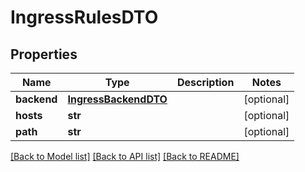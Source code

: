 # IngressRulesDTO

## Properties
Name | Type | Description | Notes
------------ | ------------- | ------------- | -------------
**backend** | [**IngressBackendDTO**](IngressBackendDTO.md) |  | [optional] 
**hosts** | **str** |  | [optional] 
**path** | **str** |  | [optional] 

[[Back to Model list]](../README.md#documentation-for-models) [[Back to API list]](../README.md#documentation-for-api-endpoints) [[Back to README]](../README.md)



